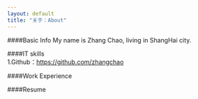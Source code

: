 ```yaml
---
layout: default
title: "关于：About"
---
```

####Basic Info
My name is Zhang Chao, living in ShangHai city.  

####IT skills  
1.Github：https://github.com/zhangchao  

####Work Experience  


####Resume
